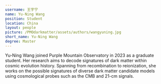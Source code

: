 ```yaml
---
username: 王宇宁
name: Yu-Ning Wang
position: Student
location: China
layout: people
picture: /PMOdarkmatter/assets/authors/wangyuning.jpg
short_name: Yu-Ning Wang
degree: Master
---
```


Yu-Ning Wang joined Purple Mountain Observatory in 2023 as a graduate student. Her research aims to decode signatures of dark matter within cosmic evolution history.
Spanning from recombination to reionization, she works on the possible signatures of diverse dark matter candidate models using cosmological probes such as the CMB and 21-cm signals.
